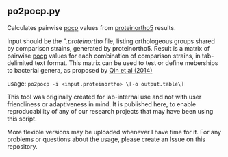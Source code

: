 ## po2pocp.py
Calculates pairwise [pocp][] values from [proteinortho5][] results.

Input should be the "*.proteinortho* file, listing orthologeous groups shared by comparison strains, generated by proteinortho5.
Result is a matrix of pairwise [pocp][] values for each combination of comparison strains, in tab-delimited text format. This matrix can be used to test or define meberships to bacterial genera, as proposed by [Qin et al (2014)]

usage: ```po2pocp -i <input.proteinortho> \[-o output.table\]```

This tool was originally created for lab-internal use and not with user friendliness or adaptiveness in mind. It is published here, to enable reproducability of any of our research projects that may have been using this script.

More flexible versions may be uploaded whenever I have time for it. For any problems or questions about the usage, please create an Issue on this repository.

[proteinortho5]: https://www.bioinf.uni-leipzig.de/Software/proteinortho/
[pocp]:http://jb.asm.org/content/196/12/2210.short
[Qin et al (2014)]:http://jb.asm.org/content/196/12/2210.short


